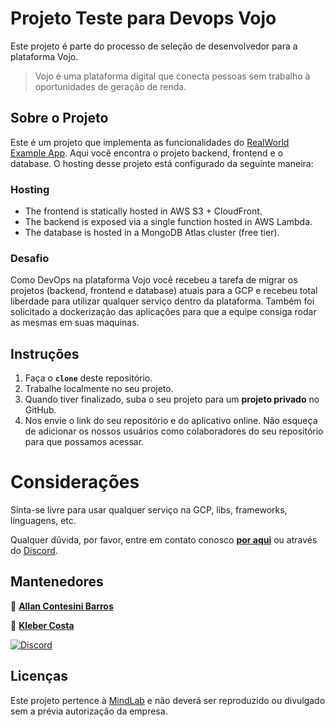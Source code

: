 # Projeto Teste para Devops Vojo

Este projeto é parte do processo de seleção de desenvolvedor para a plataforma Vojo.

>Vojo é uma plataforma digital que conecta pessoas sem trabalho à oportunidades de geração de renda.

## **Sobre o Projeto**

Este é um projeto que implementa as funcionalidades do [RealWorld Example App](https://github.com/gothinkster/realworld). Aqui você encontra o projeto backend, frontend e o database. O hosting desse projeto está configurado da seguinte maneira:

### Hosting

- The frontend is statically hosted in AWS S3 + CloudFront.
- The backend is exposed via a single function hosted in AWS Lambda.
- The database is hosted in a MongoDB Atlas cluster (free tier).

### Desafio
Como DevOps na plataforma Vojo você recebeu a tarefa de migrar os projetos (backend, frontend e database) atuais para a GCP e recebeu total liberdade para utilizar qualquer serviço dentro da plataforma. Também foi solicitado a dockerização das aplicações para que a equipe consiga rodar as mesmas em suas maquinas.

## **Instruções**
1. Faça o **`clone`** deste repositório.
2. Trabalhe localmente no seu projeto.
3. Quando tiver finalizado, suba o seu projeto para um **projeto privado** no GitHub.
4. Nos envie o link do seu repositório e do aplicativo online. Não esqueça de adicionar os nossos usuários como colaboradores do seu repositório para que possamos acessar.

# Considerações
Sinta-se livre para usar qualquer serviço na GCP, libs, frameworks, linguagens, etc.

Qualquer dúvida, por favor, entre em contato conosco **[por aqui](mailto:devteam@vojo.com.br)** ou através do [Discord](https://discord.gg/YRhVDCxDj5).


## **Mantenedores**

👤 [**Allan Contesini Barros**](@contesini)

👤 [**Kleber Costa**](@kncosta)

[![Discord](https://img.shields.io/discord/591914197219016707.svg?label=&logo=discord&logoColor=ffffff&color=7389D8&labelColor=6A7EC2)](https://discord.gg/YXFsjyu4)

## **Licenças**

Este projeto pertence à [MindLab](https://www.mindlab.com.br/) e não deverá ser reproduzido ou divulgado sem a prévia autorização da empresa.
